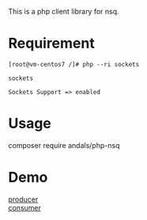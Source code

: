 This is a php client library for nsq.

# Requirement

```
[root@vm-centos7 /]# php --ri sockets

sockets

Sockets Support => enabled
```

# Usage

composer require andals/php-nsq

# Demo

[producer](demo/producer.php)  
[consumer](demo/consumer.php)

